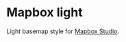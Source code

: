Mapbox light
===========================
Light basemap style for [Mapbox Studio](https://github.com/mapbox/mapbox-studio).
